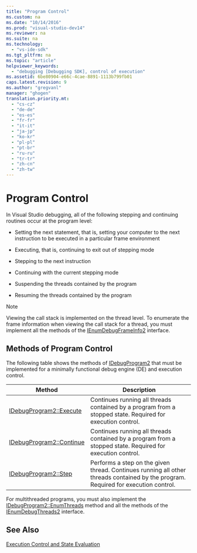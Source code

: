```yaml
---
title: "Program Control"
ms.custom: na
ms.date: "10/14/2016"
ms.prod: "visual-studio-dev14"
ms.reviewer: na
ms.suite: na
ms.technology: 
  - "vs-ide-sdk"
ms.tgt_pltfrm: na
ms.topic: "article"
helpviewer_keywords: 
  - "debugging [Debugging SDK], control of execution"
ms.assetid: 6be80904-e66c-4cae-8891-1113b799fb01
caps.latest.revision: 9
ms.author: "gregvanl"
manager: "ghogen"
translation.priority.mt: 
  - "cs-cz"
  - "de-de"
  - "es-es"
  - "fr-fr"
  - "it-it"
  - "ja-jp"
  - "ko-kr"
  - "pl-pl"
  - "pt-br"
  - "ru-ru"
  - "tr-tr"
  - "zh-cn"
  - "zh-tw"
---
```

# Program Control
In Visual Studio debugging, all of the following stepping and continuing routines occur at the program level:  
  
-   Setting the next statement, that is, setting your computer to the next instruction to be executed in a particular frame environment  
  
-   Executing, that is, continuing to exit out of stepping mode  
  
-   Stepping to the next instruction  
  
-   Continuing with the current stepping mode  
  
-   Suspending the threads contained by the program  
  
-   Resuming the threads contained by the program  
  
> [!NOTE]
>  Viewing the call stack is implemented on the thread level. To enumerate the frame information when viewing the call stack for a thread, you must implement all the methods of the [IEnumDebugFrameInfo2](../extensibility/ienumdebugframeinfo2.md) interface.  
  
## Methods of Program Control  
 The following table shows the methods of [IDebugProgram2](../extensibility/idebugprogram2.md) that must be implemented for a minimally functional debug engine (DE) and execution control.  
  
|Method|Description|  
|------------|-----------------|  
|[IDebugProgram2::Execute](../extensibility/idebugprogram2--execute.md)|Continues running all threads contained by a program from a stopped state. Required for execution control.|  
|[IDebugProgram2::Continue](../extensibility/idebugprogram2--continue.md)|Continues running all threads contained by a program from a stopped state. Required for execution control.|  
|[IDebugProgram2::Step](../extensibility/idebugprogram2--step.md)|Performs a step on the given thread. Continues running all other threads contained by the program. Required for execution control.|  
  
 For multithreaded programs, you must also implement the [IDebugProgram2::EnumThreads](../extensibility/idebugprogram2--enumthreads.md) method and all the methods of the [IEnumDebugThreads2](../extensibility/ienumdebugthreads2.md) interface.  
  
## See Also  
 [Execution Control and State Evaluation](../extensibility/execution-control-and-state-evaluation.md)